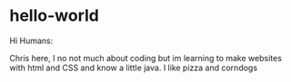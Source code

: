 # hello-world

Hi Humans:

Chris here, I no not much about coding but im learning to make websites 
with html and CSS and know a little java. I like pizza and corndogs
